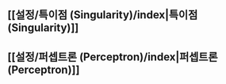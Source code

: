 ## [[설정/특이점 (Singularity)/index|특이점 (Singularity)]]

## [[설정/퍼셉트론 (Perceptron)/index|퍼셉트론 (Perceptron)]]
